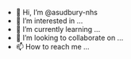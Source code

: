 - 👋 Hi, I’m @asudbury-nhs
- 👀 I’m interested in ...
- 🌱 I’m currently learning ...
- 💞️ I’m looking to collaborate on ...
- 📫 How to reach me ...

<!---
asudbury-nhs/asudbury-nhs is a ✨ special ✨ repository because its `README.md` (this file) appears on your GitHub profile.
You can click the Preview link to take a look at your changes.
--->
